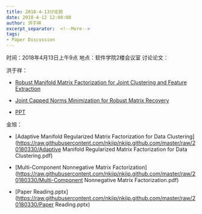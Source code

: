 ```yaml
---
title: 2018-4-13讨论班
date: 2018-4-12 12:00:00
author: 洪于祥
excerpt_separator:  <!--More-->
tags:
- Paper Discussion
---
```


时间：2018年4月13日上午9点
地点：软件学院2楼会议室
讨论论文：

洪于祥：

* [Robust Manifold Matrix Factorization for Joint Clustering and Feature Extraction](https://raw.githubusercontent.com/nkiip/nkiip.github.com/master/raw/20180413/Robust-Manifold-Matrix-Factorization-for-Joint-Clustering-and-Feature-Extraction-2017.pdf)

* [Joint Capped Norms Minimization for Robust Matrix Recovery](https://raw.githubusercontent.com/nkiip/nkiip.github.com/master/raw/20180413/Joint-Capped-Norms-Minimization-for-Robust-Matrix-Recovery-2017.pdf)

* [PPT](https://raw.githubusercontent.com/nkiip/nkiip.github.com/master/raw/20180413/paper-reading-2018-4-13.pptx)

金旭：

* [Adaptive Manifold Regularized Matrix Factorization for Data Clustering](https://raw.githubusercontent.com/nkiip/nkiip.github.com/master/raw/20180330/Adaptive Manifold Regularized Matrix Factorization for Data Clustering.pdf)

* [Multi-Component Nonnegative Matrix Factorization](https://raw.githubusercontent.com/nkiip/nkiip.github.com/master/raw/20180330/Multi-Component Nonnegative Matrix Factorization.pdf)

* [Paper Reading.pptx](https://raw.githubusercontent.com/nkiip/nkiip.github.com/master/raw/20180330/Paper Reading.pptx)

